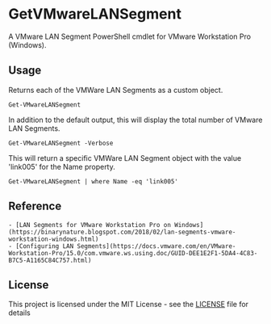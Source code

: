 # GetVMwareLANSegment

A VMware LAN Segment PowerShell cmdlet for VMware Workstation Pro (Windows).

## Usage

Returns each of the VMWare LAN Segments as a custom object.

    Get-VMwareLANSegment

In addition to the default output, this will display the total number of VMware LAN Segments.

    Get-VMwareLANSegment -Verbose

This will return a specific VMWare LAN Segment object with the value 'link005' for the Name property.

    Get-VMwareLANSegment | where Name -eq 'link005'

## Reference

    - [LAN Segments for VMware Workstation Pro on Windows](https://binarynature.blogspot.com/2018/02/lan-segments-vmware-workstation-windows.html)
    - [Configuring LAN Segments](https://docs.vmware.com/en/VMware-Workstation-Pro/15.0/com.vmware.ws.using.doc/GUID-DEE1E2F1-5DA4-4C83-B7C5-A1165C84C757.html)

## License

This project is licensed under the MIT License - see the [LICENSE](LICENSE) file for details
